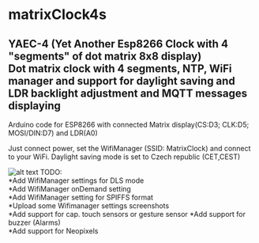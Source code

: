 # matrixClock4s

YAEC-4 (Yet Another Esp8266 Clock with 4 "segments" of dot matrix 8x8 display)  
Dot matrix clock with 4 segments, NTP, WiFi manager and support for daylight saving and LDR backlight adjustment and MQTT messages displaying
---

Arduino code for ESP8266 with connected Matrix display(CS:D3; CLK:D5; MOSI/DIN:D7) and LDR(A0)

Just connect power, set the WifiManager (SSID: MatrixClock) and connect to your WiFi. Daylight saving mode is set to Czech republic (CET,CEST)

![alt text](https://raw.githubusercontent.com/owarek/matrixClock4s/master/img/IMG_20181207_142341.jpg)
TODO:  
*Add WifiManager settings for DLS mode  
*Add WifiManager onDemand setting  
*Add WifiManager setting for SPIFFS format  
*Upload some Wifimanager settings screenshots   
*Add support for cap. touch sensors or gesture sensor 
*Add support for buzzer (Alarms)  
*Add support for Neopixels  
